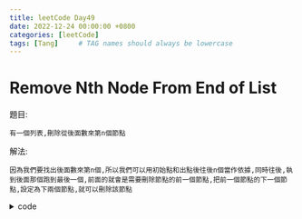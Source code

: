 ```yaml
---
title: leetCode Day49
date: 2022-12-24 00:00:00 +0800
categories: [leetCode]
tags: [Tang]     # TAG names should always be lowercase
---
```


# Remove Nth Node From End of List

題目:

    有一個列表,刪除從後面數來第n個節點



解法:

    因為我們要找出後面數來第n個,所以我們可以用初始點和出點後往後n個當作依據,同時往後,執到後面那個跑到最後一個,前面的就會是需要刪除節點的前一個節點,把前一個節點的下一個節點,設定為下兩個節點,就可以刪除該節點


<details> <summary>code</summary>
<pre><code>
/**
 * Definition for singly-linked list.
 * type ListNode struct {
 *     Val int
 *     Next *ListNode
 * }
 */
func removeNthFromEnd(head *ListNode, n int) *ListNode {
    left := head
    right := head

    for i := 0; i < n; i++ {
        right = right.Next
    }

    if right == nil {
        return left.Next
    }

    for right.Next != nil {
        right = right.Next
        left = left.Next
    }

    left.Next = left.Next.Next

    return head
}
</code></pre>
</details>